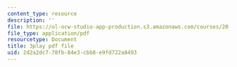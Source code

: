 ```yaml
---
content_type: resource
description: ''
file: https://ol-ocw-studio-app-production.s3.amazonaws.com/courses/20-219-becoming-the-next-bill-nye-writing-and-hosting-the-educational-show-january-iap-2015/2d2a2dc778fb84e3cbb8e9fd722a8493_RMSuV5fwCnE.pdf
file_type: application/pdf
resourcetype: Document
title: 3play pdf file
uid: 2d2a2dc7-78fb-84e3-cbb8-e9fd722a8493
---
```

